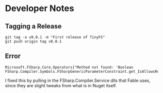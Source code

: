 # Developer Notes

## Tagging a Release

```
git tag -a v0.0.1 -m "First release of TinyFS"
git push origin tag v0.0.1
```
## Error

```
Microsoft.FSharp.Core.Operators{"Method not found: 'Boolean FSharp.Compiler.Symbols.FSharpGenericParameterConstraint.get_IsAllowsRefStructConstraint()'."}
```

I fixed this by pulling in the FSharp.Compiler.Service dlls that Fable uses, since they are slight tweaks from what is in Nuget itself.